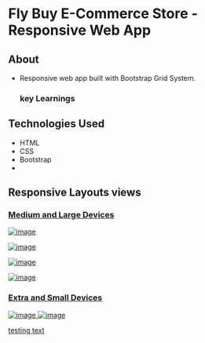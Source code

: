 # Fly Buy E-Commerce Store - Responsive Web App

## About
* Responsive web app built with Bootstrap Grid System.

    ### key Learnings
## Technologies Used
* HTML
* CSS
* Bootstrap
* 
## Responsive Layouts views
 ### <u> Medium and Large Devices <u>
 ![image](https://user-images.githubusercontent.com/86845154/199164456-9b5f99a7-ceae-4f93-8824-de51c8c65199.png)
 
 ![image](https://user-images.githubusercontent.com/86845154/199164532-8776bdd9-6678-4847-8005-cd6620ccd36b.png)
 
 ![image](https://user-images.githubusercontent.com/86845154/199164649-597d58d5-833b-47c3-945b-034646e4fa83.png)
 
 ![image](https://user-images.githubusercontent.com/86845154/199164730-66e0a131-4cd5-4671-89d1-629aa87d5135.png)

 ### Extra and Small Devices
 ![image](https://user-images.githubusercontent.com/86845154/199165053-cb14ffdf-6e22-41d4-b81b-9b72e3995971.png) ![image](https://user-images.githubusercontent.com/86845154/199165129-6b205fc1-ca18-4b93-aa7d-da7b7b090762.png)

<u>testing</u>
  <ins>text</ins> 
